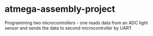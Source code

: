 # atmega-assembly-project
Programming two microcontrollers - one reads data from an ADC light sensor and sends the data to second microcontroller by UART
